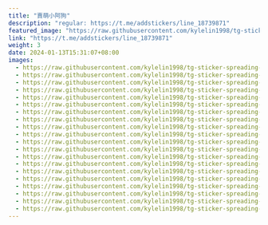 ```yaml
---
title: "賣萌小阿狗"
description: "regular: https://t.me/addstickers/line_18739871"
featured_image: "https://raw.githubusercontent.com/kylelin1998/tg-sticker-spreading-worldwide-images/main/img/c189468e-330c-401d-9f70-7b6f43f412ac.jpg"
link: "https://t.me/addstickers/line_18739871"
weight: 3
date: 2024-01-13T15:31:07+08:00
images:
  - https://raw.githubusercontent.com/kylelin1998/tg-sticker-spreading-worldwide-images/main/img/c189468e-330c-401d-9f70-7b6f43f412ac.jpg
  - https://raw.githubusercontent.com/kylelin1998/tg-sticker-spreading-worldwide-images/main/img/3320a844-6613-4bba-a3f7-74c63a5b2ef6.jpg
  - https://raw.githubusercontent.com/kylelin1998/tg-sticker-spreading-worldwide-images/main/img/99d0fc98-bfec-4401-acd9-c65d1a40961f.jpg
  - https://raw.githubusercontent.com/kylelin1998/tg-sticker-spreading-worldwide-images/main/img/9f19351d-c665-4549-8ede-609cda48e89f.jpg
  - https://raw.githubusercontent.com/kylelin1998/tg-sticker-spreading-worldwide-images/main/img/37565ab9-d75b-4e15-b0ea-8255aa02f85e.jpg
  - https://raw.githubusercontent.com/kylelin1998/tg-sticker-spreading-worldwide-images/main/img/535eadc1-0c29-482b-ba76-8f2a3b693c1d.jpg
  - https://raw.githubusercontent.com/kylelin1998/tg-sticker-spreading-worldwide-images/main/img/4abd7ec0-8b0b-4a3d-a4f4-6b20699b6892.jpg
  - https://raw.githubusercontent.com/kylelin1998/tg-sticker-spreading-worldwide-images/main/img/20445d3f-c878-462b-9316-c3ebe5857372.jpg
  - https://raw.githubusercontent.com/kylelin1998/tg-sticker-spreading-worldwide-images/main/img/257dab40-b4ce-4727-9f46-892410a08165.jpg
  - https://raw.githubusercontent.com/kylelin1998/tg-sticker-spreading-worldwide-images/main/img/c554bdc4-a69d-4096-a884-13fd40449735.jpg
  - https://raw.githubusercontent.com/kylelin1998/tg-sticker-spreading-worldwide-images/main/img/381e2d6d-255d-437f-976a-7da5844bae27.jpg
  - https://raw.githubusercontent.com/kylelin1998/tg-sticker-spreading-worldwide-images/main/img/3a2ddf99-126c-4636-af03-367a03b8eec7.jpg
  - https://raw.githubusercontent.com/kylelin1998/tg-sticker-spreading-worldwide-images/main/img/9729d784-19cf-46d2-a5a9-50abcbbd801b.jpg
  - https://raw.githubusercontent.com/kylelin1998/tg-sticker-spreading-worldwide-images/main/img/05eb62fb-ac79-4343-94e9-98c25caeae01.jpg
  - https://raw.githubusercontent.com/kylelin1998/tg-sticker-spreading-worldwide-images/main/img/7a32bf2b-1c68-4373-85a2-8e11fa508978.jpg
  - https://raw.githubusercontent.com/kylelin1998/tg-sticker-spreading-worldwide-images/main/img/77e8d23e-355a-46a6-8786-1ace4454461f.jpg
  - https://raw.githubusercontent.com/kylelin1998/tg-sticker-spreading-worldwide-images/main/img/18d7841a-ec89-4a56-b8c2-d80ecd0180a6.jpg
  - https://raw.githubusercontent.com/kylelin1998/tg-sticker-spreading-worldwide-images/main/img/eb98b871-61d3-4910-b1af-2df4c5e9d446.jpg
  - https://raw.githubusercontent.com/kylelin1998/tg-sticker-spreading-worldwide-images/main/img/e2413b64-78d1-4b8a-9d39-38905b765df3.jpg
  - https://raw.githubusercontent.com/kylelin1998/tg-sticker-spreading-worldwide-images/main/img/3fc82099-b8a4-4540-ac9c-375ae872dc3c.jpg
---
```

